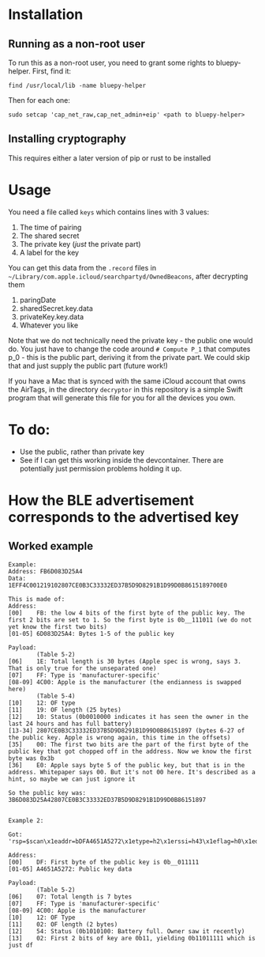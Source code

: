 # Installation

## Running as a non-root user

To run this as a non-root user, you need to grant some rights to bluepy-helper. First, find it:

```
find /usr/local/lib -name bluepy-helper
```

Then for each one:

```
sudo setcap 'cap_net_raw,cap_net_admin+eip' <path to bluepy-helper>
```

## Installing cryptography

This requires either a later version of pip or rust to be installed

# Usage

You need a file called `keys` which contains lines with 3 values:

1.  The time of pairing
2.  The shared secret
3.  The private key (_just_ the private part)
4.  A label for the key

You can get this data from the `.record` files in `~/Library/com.apple.icloud/searchpartyd/OwnedBeacons`, after decrypting them

1.  paringDate
2.  sharedSecret.key.data
3.  privateKey.key.data
4.  Whatever you like

Note that we do not technically need the private key - the public one would do. You just have to change the code around `# Compute P_1` that computes p_0 - this is the public part, deriving it from the private part. We could skip that and just supply the public part (future work!)

If you have a Mac that is synced with the same iCloud account that owns the AirTags, in the directory `decryptor` in this repository is a simple Swift program that will generate this file for you for all the devices you own.

# To do:

- Use the public, rather than private key
- See if I can get this working inside the devcontainer. There are potentially just permission problems holding it up.

# How the BLE advertisement corresponds to the advertised key

## Worked example

```
Example:
Address: FB6D083D25A4
Data:    1EFF4C001219102807CE0B3C33332ED37B5D9D8291B1D99D0B8615189700E0

This is made of:
Address:
[00]    FB: the low 4 bits of the first byte of the public key. The first 2 bits are set to 1. So the first byte is 0b__111011 (we do not yet know the first two bits)
[01-05] 6D083D25A4: Bytes 1-5 of the public key

Payload:
        (Table 5-2)
[06]    1E: Total length is 30 bytes (Apple spec is wrong, says 3. That is only true for the unseparated one)
[07]    FF: Type is 'manufacturer-specific'
[08-09] 4C00: Apple is the manufacturer (the endianness is swapped here)
        (Table 5-4)
[10]    12: OF type
[11]    19: OF length (25 bytes)
[12]    10: Status (0b0010000 indicates it has seen the owner in the last 24 hours and has full battery)
[13-34] 2807CE0B3C33332ED37B5D9D8291B1D99D0B86151897 (bytes 6-27 of the public key. Apple is wrong again, this time in the offsets)
[35]    00: The first two bits are the part of the first byte of the public key that got chopped off in the address. Now we know the first byte was 0x3b
[36]    E0: Apple says byte 5 of the public key, but that is in the address. Whitepaper says 00. But it's not 00 here. It's described as a hint, so maybe we can just ignore it

So the public key was: 3B6D083D25A42807CE0B3C33332ED37B5D9D8291B1D99D0B86151897


Example 2:

Got: 'rsp=$scan\x1eaddr=bDFA4651A5272\x1etype=h2\x1erssi=h43\x1eflag=h0\x1ed=b07FF4C0012025402\n'

Address:
[00]    DF: First byte of the public key is 0b__011111
[01-05] A4651A5272: Public key data

Payload:
        (Table 5-2)
[06]    07: Total length is 7 bytes
[07]    FF: Type is 'manufacturer-specific'
[08-09] 4C00: Apple is the manufacturer
[10]    12: OF Type
[11]    02: OF length (2 bytes)
[12]    54: Status (0b1010100: Battery full. Owner saw it recently)
[13]    02: First 2 bits of key are 0b11, yielding 0b11011111 which is just df
```

